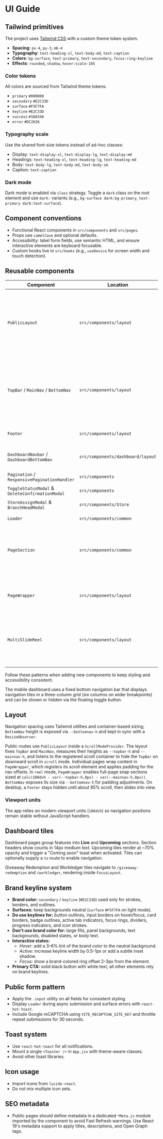 # UI Guide

## Tailwind primitives

The project uses [Tailwind CSS](https://tailwindcss.com) with a custom theme token system.

- **Spacing**: `px-4`, `py-3`, `mb-4`
- **Typography**: `text-heading-xl`, `text-body-md`, `text-caption`
- **Colors**: `bg-surface`, `text-primary`, `text-secondary`, `focus:ring-keyline`
- **Effects**: `rounded`, `shadow`, `hover:scale-105`

### Color tokens

All colors are sourced from Tailwind theme tokens:

- `primary` `#000000`
- `secondary` `#E2C33D`
- `surface` `#F5F7FA`
- `keyline` `#E2C33D`
- `success` `#16A34A`
- `error` `#DC2626`

### Typography scale

Use the shared font-size tokens instead of ad-hoc classes:

- Display: `text-display-xl`, `text-display-lg`, `text-display-md`
- Headings: `text-heading-xl`, `text-heading-lg`, `text-heading-md`
- Body: `text-body-lg`, `text-body-md`, `text-body-sm`
- Caption: `text-caption`

### Dark mode

Dark mode is enabled via `class` strategy. Toggle a `dark` class on the root element and use `dark:` variants (e.g., `bg-surface dark:bg-primary`, `text-primary dark:text-surface`).

## Component conventions

- Functional React components in `src/components` and `src/pages`.
- Props use `camelCase` and optional defaults.
- Accessibility: label form fields, use semantic HTML, and ensure interactive elements are keyboard focusable.
- Custom hooks live in `src/hooks` (e.g., `useDevice` for screen width and touch detection).

## Reusable components

| Component                                       | Location                          | Notes                                                                                                                                                                                                                                                                                    |
| ----------------------------------------------- | --------------------------------- | ---------------------------------------------------------------------------------------------------------------------------------------------------------------------------------------------------------------------------------------------------------------------------------------- |
| `PublicLayout`                                  | `src/components/layout`           | wraps navigation, measures `TopBar` and `MainNav` heights as CSS variables, hides the `TopBar` on downward scroll in `scroll` mode, and renders `BottomNav` with an optional `Footer` |
| `TopBar` / `MainNav` / `BottomNav`              | `src/components/layout`           | modular public navigation pieces; `BottomNav` uses `fixed` positioning with context-driven visibility and publishes its height via `--bottomnav-h` (synced by a `ResizeObserver`)                                                   |
| `Footer`                                        | `src/components/layout`           | slim desktop footer that slides up near page end |
| `DashboardNavbar` / `DashboardBottomNav`        | `src/components/dashboard/layout` | responsive dashboard navigation with fixed bottom grid                                                                                                                                                                                                                                   |
| `Pagination` / `ResponsivePaginationHandler`    | `src/components`                  | reusable pagination controls                                                                                                                                                                                                                                                             |
| `ToggleStatusModal` & `DeleteConfirmationModal` | `src/components`                  | confirmation dialogs                                                                                                                                                                                                                                                                     |
| `StoreAssignModal` & `BranchHeadModal`          | `src/components/Store`            | assign stores or branch heads                                                                                                                                                                                                                                                            |
| `Loader`                                        | `src/components/common`           | full-screen loading spinner                                                                                                                                                                                                                                                              |
| `PageSection`                                   | `src/components/common`           | semantic wrapper that uses `h-full` in reel mode and `min-h-screen` otherwise; adds mobile bottom padding in reel mode                                                                                                                                                                   |
|                                                 |
| `PageWrapper`                                   | `src/components/layout`           | sets scroll mode and registers the scroll container; reel mode enables snap scrolling with navigation offsets |
| `MultiSlideReel`                                | `src/components/layout`           | horizontally scrollable reel with custom easing, session-aware swipe hints, ScrollModeContext integration, and RTL support |
|                                                                                                                 |
Follow these patterns when adding new components to keep styling and accessibility consistent.

The mobile dashboard uses a fixed bottom navigation bar that displays navigation tiles in a three-column grid (six columns on wider breakpoints) and can be shown or hidden via the floating toggle button.

## Layout

Navigation spacing uses Tailwind utilities and container-based sizing; `BottomNav` height is exposed via `--bottomnav-h` and kept in sync with a `ResizeObserver`.

Public routes use `PublicLayout` inside a `ScrollModeProvider`. The layout fixes `TopBar` and `MainNav`, measures their heights as `--topbar-h` and `--mainnav-h`, and listens to the registered scroll container to hide the `TopBar` on downward scroll in `scroll` mode. Individual pages wrap content in `PageWrapper`, which registers its scroll element and applies padding for the nav offsets. In `reel` mode, `PageWrapper` enables full-page snap sections sized at `calc(100dvh - var(--topbar-h,0px) - var(--mainnav-h,0px))`. `BottomNav` exposes its size via `--bottomnav-h` for padding adjustments.
On desktop, a `Footer` stays hidden until about 85% scroll, then slides into view.

### Viewport units

The app relies on modern viewport units (`100dvh`) so navigation positions remain stable without JavaScript handlers.

## Dashboard tiles

Dashboard pages group features into **Live** and **Upcoming** sections. Section headers show counts in 14px medium text. Upcoming tiles render at ~70% opacity and trigger a "Coming soon" toast when activated. Tiles can optionally supply a `to` route to enable navigation.

Giveaway Redemption and Workledger tiles navigate to `/giveaway-redemption` and `/workledger`, rendering inside `FocusLayout`.

## Brand keyline system

- **Brand color:** `secondary` / `keyline` (`#E2C33D`) used only for strokes, borders, and outlines.
- **Surfaces:** keep backgrounds neutral (`surface` `#F5F7FA` on light mode).
- **Do use keylines for:** button outlines, input borders on hover/focus, card borders, badge outlines, active tab indicators, focus rings, dividers, progress indicators, and icon strokes.
- **Don't use brand color for:** large fills, panel backgrounds, text backgrounds, disabled states, or body text.
- **Interactive states:**
  - _Hover:_ add a 3–6% tint of the brand color to the neutral background.
  - _Active:_ increase keyline width by 0.5–1px or add a subtle inset shadow.
  - _Focus:_ show a brand-colored ring offset 2–3px from the element.
- **Primary CTA:** solid black button with white text; all other elements rely on brand keylines.

## Public form pattern

- Apply the `.input` utility on all fields for consistent styling.
- Display `Loader` during async submission and surface errors with `react-hot-toast`.
- Include Google reCAPTCHA using `VITE_RECAPTCHA_SITE_KEY` and throttle repeat submissions for 30 seconds.

## Toast system

- Use `react-hot-toast` for all notifications.
- Mount a single `<Toaster />` in `App.jsx` with theme-aware classes.
- Avoid other toast libraries.

## Icon usage

- Import icons from `lucide-react`.
- Do not mix multiple icon sets.

## SEO metadata

- Public pages should define metadata in a dedicated `*Meta.js` module imported by the component to avoid Fast Refresh warnings. Use React 19's metadata support to apply titles, descriptions, and Open Graph tags.
